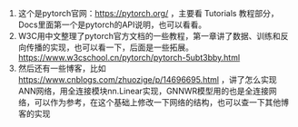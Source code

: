 1. 这个是pytorch官网：https://pytorch.org/ ，主要看 Tutorials 教程部分，Docs里面第一个是pytorch的API说明，也可以看看。
2. W3C用中文整理了pytorch官方文档的一些教程，第一章讲了数据、训练和反向传播的实现，也可以看一下，后面是一些拓展。https://www.w3cschool.cn/pytorch/pytorch-5ubt3bby.html
3. 然后还有一些博客，比如 https://www.cnblogs.com/zhuozige/p/14696695.html ，讲了怎么实现ANN网络，用全连接模块nn.Linear实现，GNNWR模型用的也是全连接网络，可以作为参考，在这个基础上修改一下网络的结构，也可以查一下其他博客的实现